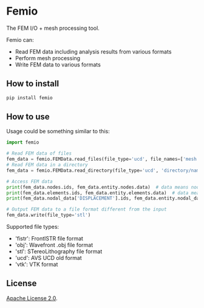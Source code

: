 # Femio
The FEM I/O + mesh processing tool.

Femio can:
- Read FEM data including analysis results from various formats
- Perform mesh processing
- Write FEM data to various formats


## How to install
```bash
pip install femio
```


## How to use
Usage could be something similar to this:

```python
import femio

# Read FEM data of files
fem_data = femio.FEMData.read_files(file_type='ucd', file_names=['mesh.inp'])
# Read FEM data in a directory
fem_data = femio.FEMData.read_directory(file_type='ucd', 'directory/name')

# Access FEM data
print(fem_data.nodes.ids, fem_data.entity.nodes.data)  # data means node position here
print(fem_data.elements.ids, fem_data.entity.elements.data)  # data means node ids here
print(fem_data.nodal_data['DISPLACEMENT'].ids, fem_data.entity.nodal_data['DISPLACEMENT']).data

# Output FEM data to a file format different from the input
fem_data.write(file_type='stl')
```

Supported file types:
- 'fistr': FrontISTR file format
- 'obj': Wavefront .obj file format
- 'stl': STereoLithography file format
- 'ucd': AVS UCD old format
- 'vtk': VTK format


## License

[Apache License 2.0](./LICENSE).

